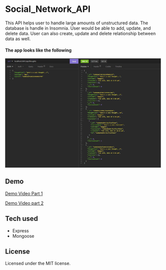 # Social_Network_API

This API helps user to handle large amounts of unstructured data. The database is handle in Insomnia. User would be able to add, update, and delete data. User can also create, update and delete relationship between data as well. 

#### The app looks like the following
![Screenshot](utils/Capture.JPG)

## Demo
[Demo Video Part 1](https://watch.screencastify.com/v/13sMK65qaYoRgjgEbPhI)

[Demo Video part 2](https://watch.screencastify.com/v/1e9S0kN1JEe0LzvKKR5h)

## Tech used
* Express
* Mongoose

## License
Licensed under the MIT license.
